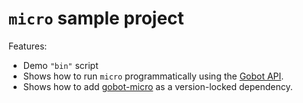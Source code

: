 # `micro` sample project

Features:

- Demo `"bin"` script
- Shows how to run `micro` programmatically using the [Gobot API](https://github.com/benallfree/gobot/tree/v1.0.0-alpha.35/docs/readme.md).
- Shows how to add [gobot-micro](https://www.npmjs.com/package/gobot-micro) as a version-locked dependency.
